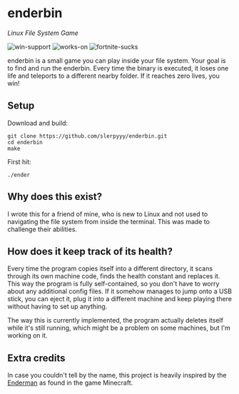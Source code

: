 # enderbin
*Linux File System Game*

![win-support](https://img.shields.io/badge/windows%20support-NO!-red)
![works-on](https://img.shields.io/badge/works%20on-my%20mashine%E2%84%A2-orange)
![fortnite-sucks](https://img.shields.io/badge/fortnite-sucks-blue)


enderbin is a small game you can play inside your file system. Your goal is to find and run the enderbin. Every time the binary is executed, it loses one life and teleports to a different nearby folder. If it reaches zero lives, you win!

## Setup
Download and build:
```
git clone https://github.com/slerpyyy/enderbin.git
cd enderbin
make
```
First hit:
```
./ender
```

## Why does this exist?
I wrote this for a friend of mine, who is new to Linux and not used to navigating the file system from inside the terminal. This was made to challenge their abilities.

## How does it keep track of its health?
Every time the program copies itself into a different directory, it scans through its own machine code, finds the health constant and replaces it. This way the program is fully self-contained, so you don't have to worry about any additional config files. If it somehow manages to jump onto a USB stick, you can eject it, plug it into a different machine and keep playing there without having to set up anything.

The way this is currently implemented, the program actually deletes itself while it's still running, which might be a problem on some machines, but I'm working on it.

## Extra credits
In case you couldn't tell by the name, this project is heavily inspired by the [Enderman](https://minecraft.gamepedia.com/Enderman) as found in the game Minecraft.
